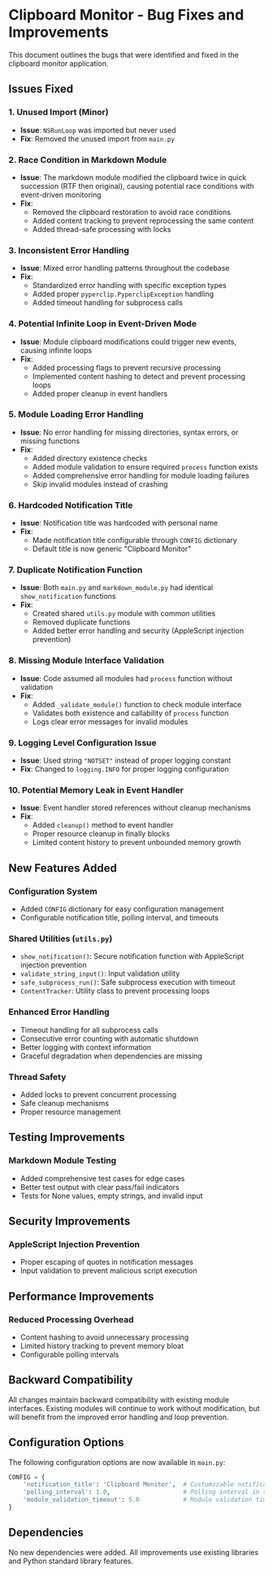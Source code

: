 # Clipboard Monitor - Bug Fixes and Improvements

This document outlines the bugs that were identified and fixed in the clipboard monitor application.

## Issues Fixed

### 1. **Unused Import (Minor)**
- **Issue**: `NSRunLoop` was imported but never used
- **Fix**: Removed the unused import from `main.py`

### 2. **Race Condition in Markdown Module**
- **Issue**: The markdown module modified the clipboard twice in quick succession (RTF then original), causing potential race conditions with event-driven monitoring
- **Fix**: 
  - Removed the clipboard restoration to avoid race conditions
  - Added content tracking to prevent reprocessing the same content
  - Added thread-safe processing with locks

### 3. **Inconsistent Error Handling**
- **Issue**: Mixed error handling patterns throughout the codebase
- **Fix**: 
  - Standardized error handling with specific exception types
  - Added proper `pyperclip.PyperclipException` handling
  - Added timeout handling for subprocess calls

### 4. **Potential Infinite Loop in Event-Driven Mode**
- **Issue**: Module clipboard modifications could trigger new events, causing infinite loops
- **Fix**: 
  - Added processing flags to prevent recursive processing
  - Implemented content hashing to detect and prevent processing loops
  - Added proper cleanup in event handlers

### 5. **Module Loading Error Handling**
- **Issue**: No error handling for missing directories, syntax errors, or missing functions
- **Fix**: 
  - Added directory existence checks
  - Added module validation to ensure required `process` function exists
  - Added comprehensive error handling for module loading failures
  - Skip invalid modules instead of crashing

### 6. **Hardcoded Notification Title**
- **Issue**: Notification title was hardcoded with personal name
- **Fix**: 
  - Made notification title configurable through `CONFIG` dictionary
  - Default title is now generic "Clipboard Monitor"

### 7. **Duplicate Notification Function**
- **Issue**: Both `main.py` and `markdown_module.py` had identical `show_notification` functions
- **Fix**: 
  - Created shared `utils.py` module with common utilities
  - Removed duplicate functions
  - Added better error handling and security (AppleScript injection prevention)

### 8. **Missing Module Interface Validation**
- **Issue**: Code assumed all modules had `process` function without validation
- **Fix**: 
  - Added `_validate_module()` function to check module interface
  - Validates both existence and callability of `process` function
  - Logs clear error messages for invalid modules

### 9. **Logging Level Configuration Issue**
- **Issue**: Used string `"NOTSET"` instead of proper logging constant
- **Fix**: Changed to `logging.INFO` for proper logging configuration

### 10. **Potential Memory Leak in Event Handler**
- **Issue**: Event handler stored references without cleanup mechanisms
- **Fix**: 
  - Added `cleanup()` method to event handler
  - Proper resource cleanup in finally blocks
  - Limited content history to prevent unbounded memory growth

## New Features Added

### Configuration System
- Added `CONFIG` dictionary for easy configuration management
- Configurable notification title, polling interval, and timeouts

### Shared Utilities (`utils.py`)
- `show_notification()`: Secure notification function with AppleScript injection prevention
- `validate_string_input()`: Input validation utility
- `safe_subprocess_run()`: Safe subprocess execution with timeout
- `ContentTracker`: Utility class to prevent processing loops

### Enhanced Error Handling
- Timeout handling for all subprocess calls
- Consecutive error counting with automatic shutdown
- Better logging with context information
- Graceful degradation when dependencies are missing

### Thread Safety
- Added locks to prevent concurrent processing
- Safe cleanup mechanisms
- Proper resource management

## Testing Improvements

### Markdown Module Testing
- Added comprehensive test cases for edge cases
- Better test output with clear pass/fail indicators
- Tests for None values, empty strings, and invalid input

## Security Improvements

### AppleScript Injection Prevention
- Proper escaping of quotes in notification messages
- Input validation to prevent malicious script execution

## Performance Improvements

### Reduced Processing Overhead
- Content hashing to avoid unnecessary processing
- Limited history tracking to prevent memory bloat
- Configurable polling intervals

## Backward Compatibility

All changes maintain backward compatibility with existing module interfaces. Existing modules will continue to work without modification, but will benefit from the improved error handling and loop prevention.

## Configuration Options

The following configuration options are now available in `main.py`:

```python
CONFIG = {
    'notification_title': 'Clipboard Monitor',  # Customizable notification title
    'polling_interval': 1.0,                    # Polling interval in seconds
    'module_validation_timeout': 5.0            # Module validation timeout
}
```

## Dependencies

No new dependencies were added. All improvements use existing libraries and Python standard library features.
